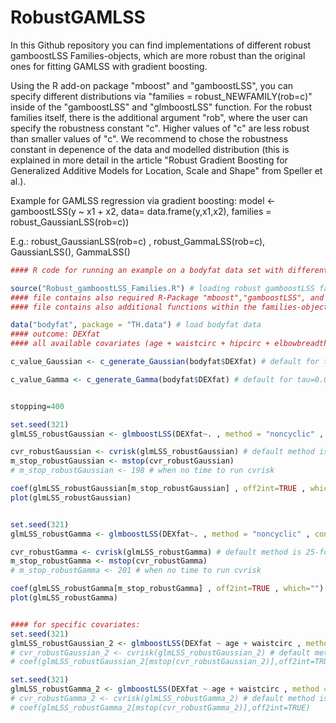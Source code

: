 # RobustGAMLSS

In this Github repository you can find implementations of different robust gamboostLSS Families-objects, which are more robust than the original ones for fitting GAMLSS with gradient boosting.

Using the R add-on package "mboost" and "gamboostLSS", you can specify different distributions via "families = robust_NEWFAMILY(rob=c)" inside of the "gamboostLSS" and "glmboostLSS" function. For the robust families itself, there is the additional argument "rob", where the user can specify the robustness constant "c". Higher values of "c" are less robust than smaller values of "c". We recommend to chose the robustness constant in depenence of the data and modelled distribution (this is explained in more detail in the article "Robust Gradient Boosting for Generalized Additive Models for Location, Scale and Shape" from Speller et al.).

Example for GAMLSS regression via gradient boosting:
model <- gamboostLSS(y ~ x1 + x2, data= data.frame(y,x1,x2), families = robust_GaussianLSS(rob=c))

E.g.:
robust_GaussianLSS(rob=c) , robust_GammaLSS(rob=c), GaussianLSS(), GammaLSS()


```r
#### R code for running an example on a bodyfat data set with different covariates:

source("Robust_gamboostLSS_Families.R") # loading robust gamboostLSS families-objects for robust Gaussian and robust Gamma 
#### file contains also required R-Package "mboost","gamboostLSS", and also only for Gamma distribution relevant packages: "gamlss.dist","EnvStats"
#### file contains also additional functions within the families-objects, which might be relevant for further/own robust families

data("bodyfat", package = "TH.data") # load bodyfat data
#### outcome: DEXfat
#### all available covariates (age + waistcirc + hipcirc + elbowbreadth + kneebreadth + anthro3a + anthro3b + anthro3c + anthro4) are modelled by seperate linear base-learner, when using glmboostLSS (and not gamboostLSS)

c_value_Gaussian <- c_generate_Gaussian(bodyfat$DEXfat) # default for tau=0.05

c_value_Gamma <- c_generate_Gamma(bodyfat$DEXfat) # default for tau=0.05


stopping=400

set.seed(321)
glmLSS_robustGaussian <- glmboostLSS(DEXfat~. , method = "noncyclic" , control = boost_control(mstop=stopping) , families = robust_GaussianLSS(stabilization = "MAD",rob=c_value_Gaussian), data = bodyfat)

cvr_robustGaussian <- cvrisk(glmLSS_robustGaussian) # default method is 25-fold bootstrap
m_stop_robustGaussian <- mstop(cvr_robustGaussian) 
# m_stop_robustGaussian <- 198 # when no time to run cvrisk

coef(glmLSS_robustGaussian[m_stop_robustGaussian] , off2int=TRUE , which="") #  coefficients of glmLSS_Gaussian at optimal stopping iteration for cvrisk
plot(glmLSS_robustGaussian)


set.seed(321)
glmLSS_robustGamma <- glmboostLSS(DEXfat~. , method = "noncyclic" , control = boost_control(mstop=stopping) , families = robust_GaussianLSS(stabilization = "MAD",rob=c_value_Gamma), data = bodyfat)

cvr_robustGamma <- cvrisk(glmLSS_robustGamma) # default method is 25-fold bootstrap
m_stop_robustGamma <- mstop(cvr_robustGamma)
# m_stop_robustGamma <- 201 # when no time to run cvrisk

coef(glmLSS_robustGamma[m_stop_robustGamma] , off2int=TRUE , which="")  # coefficients of glmLSS_Gamma at optimal stopping iteration for cvrisk
plot(glmLSS_robustGamma)


#### for specific covariates:
set.seed(321)
glmLSS_robustGaussian_2 <- glmboostLSS(DEXfat ~ age + waistcirc , method = "noncyclic" , control = boost_control(mstop=stopping) , families = robust_GaussianLSS(stabilization = "MAD",rob=c_value_Gaussian), data = bodyfat)
# cvr_robustGaussian_2 <- cvrisk(glmLSS_robustGaussian_2) # default method is 25-fold bootstrap
# coef(glmLSS_robustGaussian_2[mstop(cvr_robustGaussian_2)],off2int=TRUE)

set.seed(321)
glmLSS_robustGamma_2 <- glmboostLSS(DEXfat ~ age + waistcirc , method = "noncyclic" , control = boost_control(mstop=stopping) , families = robust_GaussianLSS(stabilization = "MAD",rob=c_value_Gamma), data = bodyfat)
# cvr_robustGamma_2 <- cvrisk(glmLSS_robustGamma_2) # default method is 25-fold bootstrap
# coef(glmLSS_robustGamma_2[mstop(cvr_robustGamma_2)],off2int=TRUE)

```
